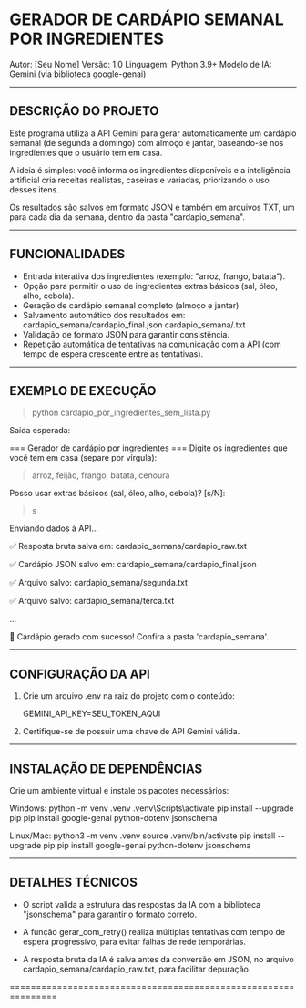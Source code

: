 
GERADOR DE CARDÁPIO SEMANAL POR INGREDIENTES
===============================================================

Autor: [Seu Nome]
Versão: 1.0
Linguagem: Python 3.9+
Modelo de IA: Gemini (via biblioteca google-genai)

---------------------------------------------------------------
DESCRIÇÃO DO PROJETO
---------------------------------------------------------------

Este programa utiliza a API Gemini para gerar automaticamente um
cardápio semanal (de segunda a domingo) com almoço e jantar,
baseando-se nos ingredientes que o usuário tem em casa.

A ideia é simples: você informa os ingredientes disponíveis e a
inteligência artificial cria receitas realistas, caseiras e
variadas, priorizando o uso desses itens.

Os resultados são salvos em formato JSON e também em arquivos TXT,
um para cada dia da semana, dentro da pasta "cardapio_semana".

---------------------------------------------------------------
FUNCIONALIDADES
---------------------------------------------------------------

- Entrada interativa dos ingredientes (exemplo: "arroz, frango, batata").
- Opção para permitir o uso de ingredientes extras básicos
  (sal, óleo, alho, cebola).
- Geração de cardápio semanal completo (almoço e jantar).
- Salvamento automático dos resultados em:
      cardapio_semana/cardapio_final.json
      cardapio_semana/<dia>.txt
- Validação de formato JSON para garantir consistência.
- Repetição automática de tentativas na comunicação com a API
  (com tempo de espera crescente entre as tentativas).

---------------------------------------------------------------
EXEMPLO DE EXECUÇÃO
---------------------------------------------------------------

> python cardapio_por_ingredientes_sem_lista.py

Saída esperada:

=== Gerador de cardápio por ingredientes ===
Digite os ingredientes que você tem em casa (separe por vírgula):
> arroz, feijão, frango, batata, cenoura

Posso usar extras básicos (sal, óleo, alho, cebola)? [s/N]:
> s

Enviando dados à API...

✅ Resposta bruta salva em: cardapio_semana/cardapio_raw.txt

✅ Cardápio JSON salvo em: cardapio_semana/cardapio_final.json

✅ Arquivo salvo: cardapio_semana/segunda.txt

✅ Arquivo salvo: cardapio_semana/terca.txt

...

🎉 Cardápio gerado com sucesso! Confira a pasta 'cardapio_semana'.

---------------------------------------------------------------
CONFIGURAÇÃO DA API
---------------------------------------------------------------

1. Crie um arquivo .env na raiz do projeto com o conteúdo:

   GEMINI_API_KEY=SEU_TOKEN_AQUI

2. Certifique-se de possuir uma chave de API Gemini válida.

---------------------------------------------------------------
INSTALAÇÃO DE DEPENDÊNCIAS
---------------------------------------------------------------

Crie um ambiente virtual e instale os pacotes necessários:

Windows:
    python -m venv .venv
    .venv\Scripts\activate
    pip install --upgrade pip
    pip install google-genai python-dotenv jsonschema

Linux/Mac:
    python3 -m venv .venv
    source .venv/bin/activate
    pip install --upgrade pip
    pip install google-genai python-dotenv jsonschema

---------------------------------------------------------------
DETALHES TÉCNICOS
---------------------------------------------------------------

- O script valida a estrutura das respostas da IA com a biblioteca
  "jsonschema" para garantir o formato correto.

- A função gerar_com_retry() realiza múltiplas tentativas com
  tempo de espera progressivo, para evitar falhas de rede temporárias.

- A resposta bruta da IA é salva antes da conversão em JSON,
  no arquivo cardapio_semana/cardapio_raw.txt, para facilitar depuração.

===============================================================
